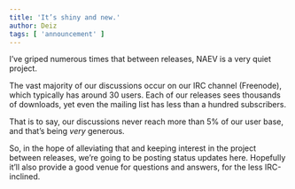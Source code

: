 ```yaml
---
title: 'It’s shiny and new.'
author: Deiz
tags: [ 'announcement' ]
---
```


I’ve griped numerous times that between releases, NAEV is a very quiet project.

The vast majority of our discussions occur on our IRC channel (Freenode), which typically has around 30 users. Each of our releases sees thousands of downloads, yet even the mailing list has less than a hundred subscribers.

That is to say, our discussions never reach more than 5% of our user base, and that’s being *very* generous.

So, in the hope of alleviating that and keeping interest in the project between releases, we’re going to be posting status updates here. Hopefully it’ll also provide a good venue for questions and answers, for the less IRC-inclined.
